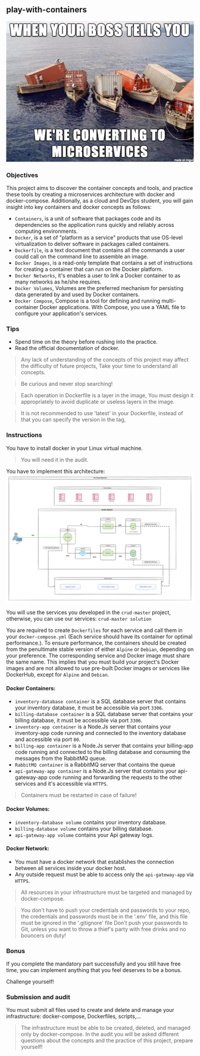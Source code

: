 ## play-with-containers

![Microservices](pictures/Microservices.png)

### Objectives

This project aims to discover the container concepts and tools, and practice these tools by creating a microservices architecture with docker and docker-compose. Additionally, as a cloud and DevOps student, you will gain insight into key containers and docker concepts as follows:

- `Containers`, is a unit of software that packages code and its dependencies so the application runs quickly and reliably across computing environments.
- `Docker`, is a set of "platform as a service" products that use OS-level virtualization to deliver software in packages called containers.
- `Dockerfile`, is a text document that contains all the commands a user could call on the command line to assemble an image.
- `Docker Images`, is a read-only template that contains a set of instructions for creating a container that can run on the Docker platform.
- `Docker Networks`, it's enables a user to link a Docker container to as many networks as he/she requires.
- `Docker Volumes`, Volumes are the preferred mechanism for persisting data generated by and used by Docker containers.
- `Docker Compose`, Compose is a tool for defining and running multi-container Docker applications. With Compose, you use a YAML file to configure your application's services.

### Tips

- Spend time on the theory before rushing into the practice.
- Read the official documentation of docker.

> Any lack of understanding of the concepts of this project may affect the difficulty of future projects, Take your time to understand all concepts.

> Be curious and never stop searching!

> Each operation in Dockerfile is a layer in the image, You must design it appropriately to avoid duplicate or useless layers in the image.

> It is not recommended to use 'latest' in your Dockerfile, instead of that you can specify the version in the tag,

### Instructions

You have to install docker in your Linux virtual machine.

> You will need it in the audit.

You have to implement this architecture:
![architecture](pictures/architecture.png)

You will use the services you developed in the `crud-master` project, otherwise, you can use our services: `crud-master solution`

You are required to create `Dockerfiles` for each service and call them in your `docker-compose.yml` (Each service should have its container for optimal performance.).
To ensure performance, the containers should be created from the penultimate stable version of either `Alpine` or `Debian`, depending on your preference.
The corresponding service and Docker image must share the same name.
This implies that you must build your project's Docker images and are not allowed to use pre-built Docker images or services like DockerHub, except for `Alpine` and `Debian`.

#### Docker Containers:

- `inventory-database container` is a SQL database server that contains your inventory database, it must be accessible via port `3306`.
- `billing-database container` is a SQL database server that contains your billing database, it must be accessible via port `3306`.
- `inventory-app container` is a Node.Js server that contains your inventory-app code running and connected to the inventory database and accessible via port `80`.
- `billing-app container` is a Node.Js server that contains your billing-app code running and connected to the billing database and consuming the messages from the RabbitMQ queue.
- `RabbitMQ container` is a RabbitMQ server that contains the queue
- `api-gateway-app container` is a Node.Js server that contains your api-gateway-app code running and forwarding the requests to the other services and it's accessible via `HTTPS`.

> Containers must be restarted in case of failure!

#### Docker Volumes:

- `inventory-database volume` contains your inventory database.
- `billing-database volume` contains your billing database.
- `api-gateway-app volume` contains your Api gateway logs.

#### Docker Network:

- You must have a docker network that establishes the connection between all services inside your docker host.
- Any outside request must be able to access only the `api-gateway-app` via `HTTPS`.

> All resources in your infrastructure must be targeted and managed by docker-compose.

> You don't have to push your credentials and passwords to your repo, the credentials and passwords must be in the '.env' file, and this file must be ignored in the '.gitignore' file
> Don't push your passwords to Git, unless you want to throw a thief's party with free drinks and no bouncers on duty!

### Bonus

If you complete the mandatory part successfully and you still have free time, you can implement anything that you feel deserves to be a bonus.

Challenge yourself!

### Submission and audit

You must submit all files used to create and delete and manage your infrastructure: docker-compose, Dockerfiles, scripts,...

> The infrastructure must be able to be created, deleted, and managed only by docker-compose.
> In the audit you will be asked different questions about the concepts and the practice of this project, prepare yourself!
